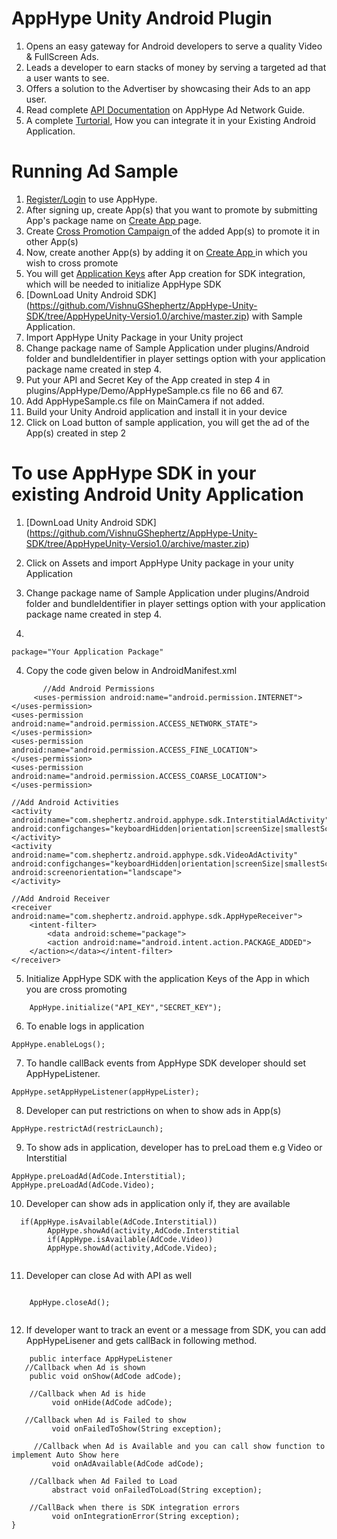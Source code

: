 AppHype Unity Android Plugin
==========

1. Opens an easy gateway for Android developers to serve a quality Video & FullScreen Ads.
2. Leads a developer to earn stacks of money by serving a targeted ad that a user wants to see.
3. Offers a solution to the Advertiser by showcasing their Ads to an app user.
4. Read complete [API Documentation](http://apphype.shephertz.com/docs) on AppHype Ad Network Guide.
5. A complete [Turtorial](http://apphype.shephertz.com/tutorial-android), How you can integrate it in your Existing Android Application.

# Running Ad Sample

1. [Register/Login](http://apphype.shephertz.com/login) to use AppHype.
2. After signing up, create App(s) that you want to promote by submitting App's package name on  [Create App ](http://apphype.shephertz.com/app/apps#/addApp)page.
3. Create [Cross Promotion Campaign ](http://apphype.shephertz.com/app/apps#/createPromo)of the added App(s) to promote it in other App(s) 
4. Now, create another App(s) by adding it on [Create App ](http://apphype.shephertz.com/app/apps#/addApp)in which you wish to cross promote
5. You will get [Application Keys](http://apphype.shephertz.com/app/apps#/all) after App creation for SDK integration, which will be needed to initialize AppHype SDK
6. [DownLoad Unity Android SDK] (https://github.com/VishnuGShephertz/AppHype-Unity-SDK/tree/AppHypeUnity-Versio1.0/archive/master.zip) with Sample Application.
7. Import AppHype Unity Package in your Unity project
8. Change package name of Sample Application under plugins/Android folder and bundleIdentifier in player settings option with your application package name created in step 4. 
9. Put your API and Secret Key of the App created in step 4 in plugins/AppHype/Demo/AppHypeSample.cs file no 66 and 67.
10. Add AppHypeSample.cs file on MainCamera if not added.
11. Build your Unity Android application and install it in your device
12. Click on Load button of sample application, you will get the ad of the App(s) created in step 2

# To use AppHype SDK in your existing Android Unity Application

1. [DownLoad Unity Android SDK] (https://github.com/VishnuGShephertz/AppHype-Unity-SDK/tree/AppHypeUnity-Versio1.0/archive/master.zip)

2. Click on Assets and import AppHype Unity package in your unity Application

3. Change package name of Sample Application under plugins/Android folder and bundleIdentifier in player settings option with your application package name created in step 4.
4. 
```
package="Your Application Package"  
```
4. Copy the code given below in AndroidManifest.xml

```
       //Add Android Permissions  
     <uses-permission android:name="android.permission.INTERNET">  
</uses-permission>  
<uses-permission android:name="android.permission.ACCESS_NETWORK_STATE">  
</uses-permission>  
<uses-permission android:name="android.permission.ACCESS_FINE_LOCATION">  
</uses-permission>  
<uses-permission android:name="android.permission.ACCESS_COARSE_LOCATION">  
</uses-permission>  
  
//Add Android Activities  
<activity android:name="com.shephertz.android.apphype.sdk.InterstitialAdActivity" android:configchanges="keyboardHidden|orientation|screenSize|smallestScreenSize">  
</activity>  
<activity android:name="com.shephertz.android.apphype.sdk.VideoAdActivity" android:configchanges="keyboardHidden|orientation|screenSize|smallestScreenSize" android:screenorientation="landscape">  
</activity>  
  
//Add Android Receiver  
<receiver android:name="com.shephertz.android.apphype.sdk.AppHypeReceiver">  
    <intent-filter>  
        <data android:scheme="package">  
        <action android:name="android.intent.action.PACKAGE_ADDED">  
    </action></data></intent-filter>  
</receiver>  
```

5. Initialize AppHype SDK with the application Keys of the App in which you are cross promoting
```
    AppHype.initialize("API_KEY","SECRET_KEY");  
```

6. To enable logs in application

```
AppHype.enableLogs();

```
7. To handle callBack events from AppHype SDK developer should set AppHypeListener.

```
AppHype.setAppHypeListener(appHypeLister);

```

8. Developer can put restrictions on when to show ads in App(s)
```
AppHype.restrictAd(restricLaunch);

```

9. To show ads in application, developer has to preLoad them e.g Video or Interstitial

```
AppHype.preLoadAd(AdCode.Interstitial);
AppHype.preLoadAd(AdCode.Video);

```
10. Developer can show ads in application only if, they are available
```
  if(AppHype.isAvailable(AdCode.Interstitial))
		AppHype.showAd(activity,AdCode.Interstitial
		if(AppHype.isAvailable(AdCode.Video))
		AppHype.showAd(activity,AdCode.Video);
				
```
11. Developer can close Ad with API as well

```

	AppHype.closeAd();
				
```

12. If developer want to track an event or a message from SDK, you can add AppHypeLisener and gets callBack in following method.
``` 
    public interface AppHypeListener
   //Callback when Ad is shown
    public void onShow(AdCode adCode);

    //Callback when Ad is hide
         void onHide(AdCode adCode);

   //Callback when Ad is Failed to show
         void onFailedToShow(String exception);

     //Callback when Ad is Available and you can call show function to implement Auto Show here
         void onAdAvailable(AdCode adCode);

    //Callback when Ad Failed to Load
         abstract void onFailedToLoad(String exception);

    //CallBack when there is SDK integration errors
         void onIntegrationError(String exception);
}
				
```



